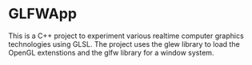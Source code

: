 # GLFWApp
This is a C++ project to experiment various realtime computer graphics technologies using GLSL. The project uses the glew library to load the OpenGL extenstions and the glfw library for a window system.
